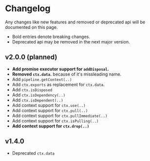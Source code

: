 # Changelog
Any changes like new features and removed or deprecated api will be documented on this page.<br>
+ Bold entries denote breaking changes.
+ Deprecated api may be removed in the next major version.

## v2.0.0 (planned)
+ **Add promise executor support for `addDisposal`.**
+ **Removed `ctx.data`.** because of it's missleading name.
+ Add `pipeline.getContext(..)`
+ Add `ctx.exports` as replacement for `ctx.data`.
+ Add `ctx.isDisposed`
+ Add `ctx.isDependency(..)`
+ Add `ctx.isDependent(..)`
+ Add context support for `ctx.use(..)`
+ Add context support for `ctx.pull(..)`
+ Add context support for `ctx.pullImmediate(..)`
+ Add context support for `ctx.isPulling(..)`
+ **Add context support for `ctx.drop(..)`**

## v1.4.0
+ Deprecated `ctx.data`

